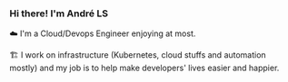 ### Hi there!  I'm André LS 

☁️ I'm a Cloud/Devops Engineer enjoying at most.

🏗 I work on infrastructure (Kubernetes, cloud stuffs and automation mostly) and my job is to help make developers' lives easier and happier.